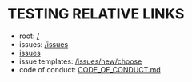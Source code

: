 # TESTING RELATIVE LINKS

- root: [/](/)
- issues: [/issues](/issues)
- [issues](issues)
- issue templates: [/issues/new/choose](/issues/new/choose)
- code of conduct: [CODE_OF_CONDUCT.md](CODE_OF_CONDUCT.md)
